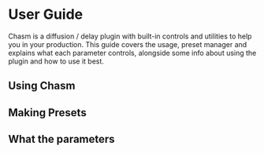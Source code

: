 # User Guide

Chasm is a diffusion / delay plugin with built-in controls and utilities to help you in your production. This guide covers the usage, preset manager and explains what each parameter controls, alongside some info about using the plugin and how to use it best.

## Using Chasm


## Making Presets


## What the parameters

